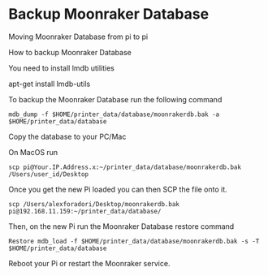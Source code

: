 #  Backup Moonraker Database


Moving Moonraker Database from pi to pi 

How to backup Moonraker Database

You need to install lmdb utilities

apt-get install lmdb-utils

To backup the Moonraker Database run the following command

```
mdb_dump -f $HOME/printer_data/database/moonrakerdb.bak -a  $HOME/printer_data/database
```

Copy the database to your PC/Mac 

On MacOS run 

```
scp pi@Your.IP.Address.x:~/printer_data/database/moonrakerdb.bak /Users/user_id/Desktop
```

Once you get the new Pi loaded you can then SCP the file onto it.

```
scp /Users/alexforadori/Desktop/moonrakerdb.bak pi@192.168.11.159:~/printer_data/database/
```

Then, on the new Pi run the Moonraker Database restore command

```
Restore mdb_load -f $HOME/printer_data/database/moonrakerdb.bak -s -T $HOME/printer_data/database
```

Reboot your Pi or restart the Moonraker service.
